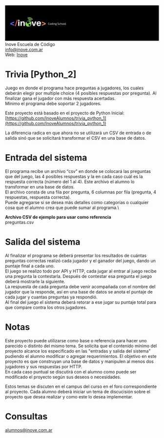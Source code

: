 ![Inove banner](/inove.jpg)
Inove Escuela de Código\
info@inove.com.ar\
Web: [Inove](http://inove.com.ar)

# Trivia [Python_2]
Juego en donde el programa hace preguntas a jugadores, los cuales deberán elegir por multiple choice (4 posibles respuestas por pregunta). Al finalizar gana el jugador con más respuesta acertadas.\
Mínimo el programa debe soportar 2 jugadores.

Este proyecto está basado en el proyecto de Python Inicial:\
[https://github.com/InoveAlumnos/trivia_python_1](https://github.com/InoveAlumnos/trivia_python_1)

La diferencia radica en que ahora no se utilizará un CSV de entrada o de salida sinó que se solicitará transformar el CSV en una base de datos.

# Entrada del sistema
El programa recibe un archivo “csv” en donde se colocará las preguntas que del juego, las 4 posibles respuestas y la en cada caso cuál es la respuesta correcta (número del 1 al 4). Este archivo el alumno lo transformar en una base de datos.\
El archivo consta de una fila por pregunta, 6 columnas por fila (pregunta, 4 respuestas, respuesta correcta).\
Puede agregarse si se desea más detalles como categorías o cualquier cosa que el alumno crea que puede sumar al programa.\

__Archivo CSV de ejemplo para usar como referencia__\
preguntas.csv

# Salida del sistema
Al finalizar el programa se deberá presentar los resultados de cuántas preguntas correctas realizó cada jugador y el ganador del juego, dando un puntaje final a cada uno.\
El juego se realizo todo por API y HTTP, cada jugar al entrar al juego recibe una pregunta la contestarla. Después de contestar esa pregunta el juego deberá mostrarle la siguiente.\
La respuesta de cada pregunta debe venir acompañada con el nombre del jugador que la responde, así en una base de datos se anota el puntaje de cada jugar y cuantas preguntas ya respondió.\
Al final del juego el sistema deberá retorar a ese jugar su puntaje total para que compare contra los otros jugadores.

# Notas
Este proyecto puede utilizarse como base o referencia para hacer uno parecido o distinto del mismo tema. Se solicita que el contenído mínimo del proyecto alcance los especificado en las "entradas y salida del sistema" pudiendo el alumno modificar o agregar requerimientos. El objetivo en este proyecto es que construyan una base de datos y manipulen al menos dos jugadores y sus respuestas por HTTP.\
En cada caso puntual se discutirá con el alumno como puede ser modificado el proyecto según sus deseos o necesidades.

Estos temas se discuten en el campus del curso en el foro correspondiente al proyecto. Cada alumno deberá iniciar un tema de discucisión sobre el proyecto que desea realizar y como este lo desea implementar.

# Consultas
alumnos@inove.com.ar

